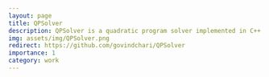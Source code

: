 ```yaml
---
layout: page
title: QPSolver
description: QPSolver is a quadratic program solver implemented in C++ based on Mehrotra's predictor-corrector algorithm. 
img: assets/img/QPSolver.png
redirect: https://github.com/govindchari/QPSolver
importance: 1
category: work
---
```

